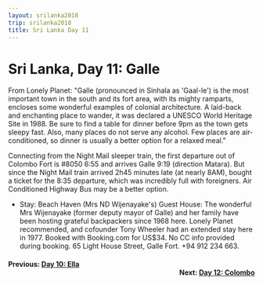 ```yaml
---
layout: srilanka2018
trip: srilanka2018
title: Sri Lanka Day 11
---
```


# Sri Lanka, Day 11: Galle

From Lonely Planet: "Galle (pronounced in Sinhala as 'Gaal-le') is the most important town in the south and its fort area, with its mighty ramparts, encloses some wonderful examples of colonial architecture. A laid-back and enchanting place to wander, it was declared a UNESCO World Heritage Site in 1988. Be sure to find a table for dinner before 9pm as the town gets sleepy fast. Also, many places do not serve any alcohol. Few places are air-conditioned, so dinner is usually a better option for a relaxed meal."

Connecting from the Night Mail sleeper train, the first departure out of Colombo Fort is #8050 6:55 and arrives Galle 9:19 (direction Matara). But since the Night Mail train arrived 2h45 minutes late (at nearly 8AM), bought a ticket for the 8:35 departure, which was incredibly full with foreigners. Air Conditioned Highway Bus may be a better option.

* Stay: Beach Haven (Mrs ND Wijenayake's) Guest House: The wonderful Mrs Wijenayake (former deputy mayor of Galle) and her family have been hosting grateful backpackers since 1968 here. Lonely Planet recommended, and cofounder Tony Wheeler had an extended stay here in 1977. Booked with Booking.com for US$34. No CC info provided during booking. 65 Light House Street, Galle Fort. +94 912 234 663.

<h4><div style="text-align: left; margin-bottom: -20px">Previous: <a href="/2018/12/04/srilanka10.html">Day 10: Ella</a></div></h4>
<h4><div style="text-align: right;">Next: <a href="/2018/12/06/srilanka12.html">Day 12: Colombo</a></div></h4>
